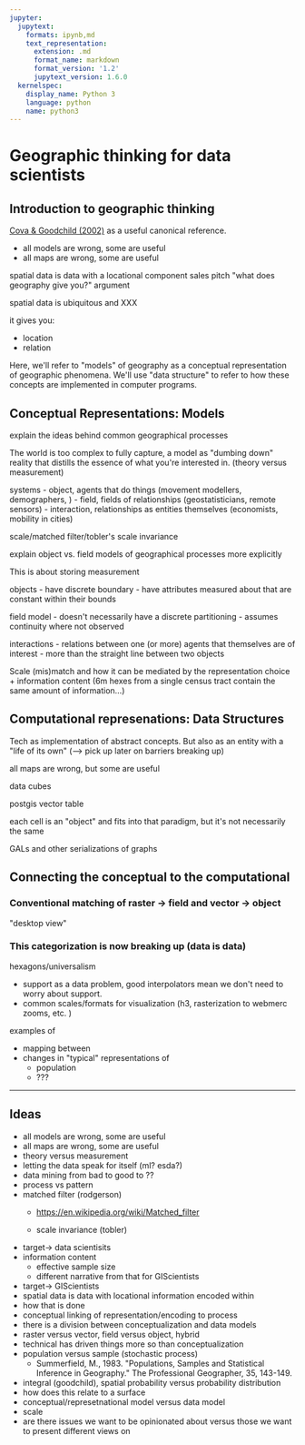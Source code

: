 ```yaml
---
jupyter:
  jupytext:
    formats: ipynb,md
    text_representation:
      extension: .md
      format_name: markdown
      format_version: '1.2'
      jupytext_version: 1.6.0
  kernelspec:
    display_name: Python 3
    language: python
    name: python3
---
```


# Geographic thinking for data scientists

## Introduction to geographic thinking

[Cova & Goodchild (2002)](https://doi.org/10.1080/13658810210137040) as a useful canonical reference. 

- all models are wrong, some are useful
- all maps are wrong, some are useful

spatial data is data with a locational component
sales pitch "what does geography give you?" argument

spatial data is ubiquitous and XXX

it gives you:
- location
- relation

Here, we'll refer to "models" of geography as a conceptual representation of geographic phenomena. We'll use "data structure" to refer to how these concepts are implemented in computer programs. 

## Conceptual Representations: Models

explain the ideas behind common geographical processes

The world is too complex to fully capture, a model as "dumbing down" reality that distills the essence of what you're interested in.
(theory versus measurement)

systems
    - object, agents that do things (movement modellers, demographers, )
    - field, fields of relationships (geostatisticians, remote sensors)
    - interaction, relationships as entities themselves (economists, mobility in cities)

scale/matched filter/tobler's scale invariance

explain object vs. field models of geographical processes more explicitly

This is about storing measurement

objects
    - have discrete boundary
    - have attributes measured about that are constant within their bounds
    
field model
    - doesn't necessarily have a discrete partitioning
    - assumes continuity where not observed

interactions
    - relations between one (or more) agents that themselves are of interest
    - more than the straight line between two objects

Scale (mis)match and how it can be mediated by the representation choice + information content (6m hexes from a single census tract contain the same amount of information...)


## Computational represenations: Data Structures

Tech as implementation of abstract concepts. But also as an entity with a "life of its own" (--> pick up later on barriers breaking up)

all maps are wrong, but some are useful

data cubes

postgis vector table

each cell is an "object" and fits into that paradigm, but it's not necessarily the same

GALs and other serializations of graphs

## Connecting the conceptual to the computational

### Conventional matching of raster -> field and vector -> object

"desktop view"

### This categorization is now breaking up (data is data)

hexagons/universalism 
- support as a data problem, good interpolators mean we don't need to worry about support. 
- common scales/formats for visualization (h3, rasterization to webmerc zooms, etc. )
    
examples of
- mapping between
- changes in "typical" representations of
  - population
  - ??? 


---
## Ideas
- all models are wrong, some are useful
- all maps are wrong, some are useful
- theory versus measurement
- letting the data speak for itself (ml? esda?)
- data mining from bad to good to ??
- process vs pattern
- matched filter (rodgerson)
    - https://en.wikipedia.org/wiki/Matched_filter

    - scale invariance (tobler)
- target-> data scientisits
- information content
    - effective sample size
    - different narrative from that for GIScientists
- target-> GIScientists
- spatial data is data with locational information encoded within
- how that is done 
- conceptual linking of representation/encoding to process
- there is a division between conceptualization and data models
- raster versus vector, field versus object, hybrid
- technical has driven things more so than conceptualization
- population versus sample (stochastic process)
    - Summerfield, M., 1983. "Populations, Samples and Statistical Inference in Geography." The Professional Geographer, 35, 143-149.
- integral (goodchild), spatial probability versus probability distribution
- how does this relate to a surface
- conceptual/represetnational model versus data model
- scale 
- are there issues we want to be opinionated about versus those we want to present different views on
